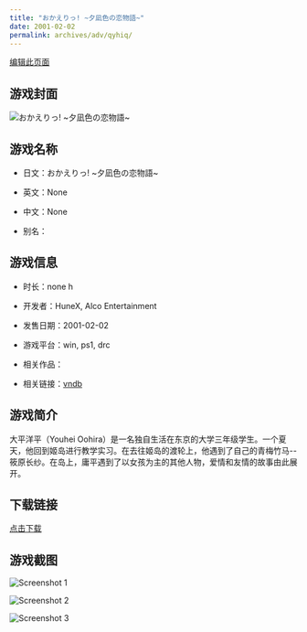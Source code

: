 ```yaml
---
title: "おかえりっ! ~夕凪色の恋物語~"
date: 2001-02-02
permalink: archives/adv/qyhiq/
---
```

[编辑此页面](https://github.com/ACG-3/ADV3-source/blob/main/source/_posts/%E3%81%8A%E3%81%8B%E3%81%88%E3%82%8A%E3%81%A3%21%20~%E5%A4%95%E5%87%AA%E8%89%B2%E3%81%AE%E6%81%8B%E7%89%A9%E8%AA%9E~.md)

## 游戏封面

![おかえりっ! ~夕凪色の恋物語~](https://pan.timero.xyz/d/onedrive/img_lib_001/%E3%81%8A%E3%81%8B%E3%81%88%E3%82%8A%E3%81%A3!%20~%E5%A4%95%E5%87%AA%E8%89%B2%E3%81%AE%E6%81%8B%E7%89%A9%E8%AA%9E~_cover.avif)


## 游戏名称

- 日文：おかえりっ! ~夕凪色の恋物語~
- 英文：None
- 中文：None

- 别名：


## 游戏信息

- 时长：none h
- 开发者：HuneX, Alco Entertainment
- 发售日期：2001-02-02
- 游戏平台：win, ps1, drc
- 相关作品：

- 相关链接：[vndb](https://vndb.org/v12032)


## 游戏简介

大平洋平（Youhei Oohira）是一名独自生活在东京的大学三年级学生。一个夏天，他回到姬岛进行教学实习。在去往姬岛的渡轮上，他遇到了自己的青梅竹马--筱原长纱。在岛上，庸平遇到了以女孩为主的其他人物，爱情和友情的故事由此展开。




## 下载链接

[点击下载](https://pan.timero.xyz/onedrive/adv_lib_001/%E3%81%8A%E3%81%8B%E3%81%88%E3%82%8A%E3%81%A3%21%20~%E5%A4%95%E5%87%AA%E8%89%B2%E3%81%AE%E6%81%8B%E7%89%A9%E8%AA%9E~)


## 游戏截图


![Screenshot 1](https://pan.timero.xyz/d/onedrive/img_lib_001/%E3%81%8A%E3%81%8B%E3%81%88%E3%82%8A%E3%81%A3!%20~%E5%A4%95%E5%87%AA%E8%89%B2%E3%81%AE%E6%81%8B%E7%89%A9%E8%AA%9E~_Screenshot_1.avif)

![Screenshot 2](https://pan.timero.xyz/d/onedrive/img_lib_001/%E3%81%8A%E3%81%8B%E3%81%88%E3%82%8A%E3%81%A3!%20~%E5%A4%95%E5%87%AA%E8%89%B2%E3%81%AE%E6%81%8B%E7%89%A9%E8%AA%9E~_Screenshot_2.avif)

![Screenshot 3](https://pan.timero.xyz/d/onedrive/img_lib_001/%E3%81%8A%E3%81%8B%E3%81%88%E3%82%8A%E3%81%A3!%20~%E5%A4%95%E5%87%AA%E8%89%B2%E3%81%AE%E6%81%8B%E7%89%A9%E8%AA%9E~_Screenshot_3.avif)

